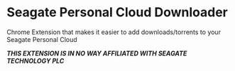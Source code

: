 # Seagate Personal Cloud Downloader
Chrome Extension that makes it easier to add downloads/torrents to your Seagate Personal Cloud

***THIS EXTENSION IS IN NO WAY AFFILIATED WITH SEAGATE TECHNOLOGY PLC***
